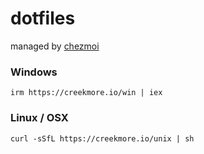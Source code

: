 # dotfiles

managed by [chezmoi](https://www.chezmoi.io/)

### Windows
```
irm https://creekmore.io/win | iex
```

### Linux / OSX
```
curl -sSfL https://creekmore.io/unix | sh
```